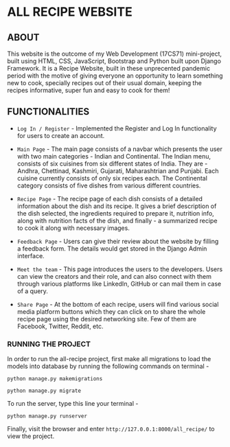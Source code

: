 # ALL RECIPE WEBSITE

## ABOUT 

This website is the outcome of my Web Development (17CS71) mini-project, built using HTML, CSS, JavaScript, Bootstrap and Python built upon Django Framework. It is a Recipe Website, built in these unprecented pandemic period with the motive of giving everyone an opportunity to learn something new to cook, specially recipes out of their usual domain, keeping the recipes informative, super fun and easy to cook for them!  

## FUNCTIONALITIES

- `Log In / Register` - Implemented the Register and Log In functionality for users to create an account.

- `Main Page` - The main page consists of a navbar which presents the user with two main categories - Indian and Continental. The Indian menu, consists of six cuisines from six different states of India. They are - Andhra, Chettinad, Kashmiri, Gujarati, Maharashtrian and Punjabi. Each cuisine currently consists of only six recipes each. The Continental category consists of five dishes from various different countries.

- `Recipe Page` - The recipe page of each dish consists of a detailed information about the dish and its recipe. It gives a brief description of the dish selected, the ingredients required to prepare it, nutrition info, along with nutrition facts of the dish, and finally - a summarized recipe to cook it along with necessary images.

- `Feedback Page` - Users can give their review about the website by filling a feedback form. The details would get stored in the Django Admin interface.

- `Meet the team` - This page introduces the users to the developers. Users can view the creators and their role, and can also connect with them through various platforms like LinkedIn, GitHub or can mail them in case of a query. 

- `Share Page` - At the bottom of each recipe, users will find various social media platform buttons which they can click on to share the whole recipe page using the desired networking site. Few of them are Facebook, Twitter, Reddit, etc.

### RUNNING THE PROJECT

In order to run the all-recipe project, first make all migrations to load the models into database by running the following commands on terminal - 
```
python manage.py makemigrations
```
```
python manage.py migrate
```

To run the server, type this line your terminal - 
```
python manage.py runserver
```
Finally, visit the browser and enter `http://127.0.0.1:8000/all_recipe/` to view the project. 
